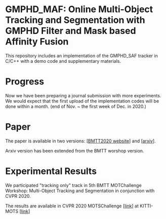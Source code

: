 # GMPHD_MAF: Online Multi-Object Tracking and Segmentation with GMPHD Filter and Mask based Affinity Fusion
This repository includes an implementation of the GMPHD_SAF tracker in C/C++ with a demo code and supplementary materials.

# Progress
Now we have been preparing a journal submission with more experiments.
We would expect that the first upload of the implementation codes will be done within a month. (end of Nov. ~ the first week of Dec. in 2020.)

# Paper 

The paper is available in two versions:
[[BMTT2020 website](https://motchallenge.net/workshops/bmtt2020/index.html)]
and
[[arxiv](https://arxiv.org/abs/2009.00100)].

Arxiv version has been extended from the BMTT worshop version.

# Experimental Results

We participated "tracking only" track in 5th BMTT MOTChallenge Workshop: Multi-Object Tracking and Segmentation in conjunction with CVPR 2020.

The results are available in 
CVPR 2020 MOTSChallenge [[link](https://motchallenge.net/results/CVPR_2020_MOTS_Challenge/)]
at
KITTI-MOTS [[link](http://www.cvlibs.net/datasets/kitti/eval_mots.php)]
